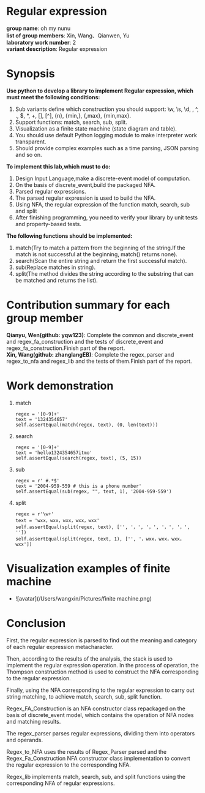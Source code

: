 # Regular expression
   **group name**: oh my nunu     
   **list of group members**: Xin, Wang、Qianwen, Yu   
   **laboratory work number**: 2  
   **variant description**: Regular expression  
# Synopsis
   **Use python to develop a library to implement Regular expression, which must meet the following conditions:** 

   1. Sub variants define which construction you should support:
      \w, \s, \d, \, ^, ., $, *, +, [], [^], {n}, {min,}, {,max}, {min,max}.
   2. Support functions: match, search, sub, split.
   3. Visualization as a finite state machine (state diagram and table). 
   4. You should use default Python logging module to make interpreter work transparent.
   5. Should provide complex examples such as a time parsing, JSON parsing and so on. 

   **To implement this lab,which must to do:**  

   1. Design Input Language,make a discrete-event model of computation.   
   2. On the basis of discrete_event,build the packaged NFA.
   3. Parsed regular expressions.
   4. The parsed regular expression is used to build the NFA.
   5. Using NFA, the regular expression of the function match, search, sub and split
   6.  After finishing programming, you need to verify your library by unit tests and property-based tests. 

   **The following functions should be implemented:**  

   1. match(Try to match a pattern from the beginning of the string.If the match is not successful at the beginning, match() returns none).
   2. search(Scan the entire string and return the first successful match).
   3. sub(Replace matches in string).   
   4. split(The method divides the string according to the substring that can be matched and returns the list).  

# Contribution summary for each group member
   **Qianyu, Wen(github: yqw123)**: Complete the common and discrete_event and regex_fa_construction and the tests of discrete_event and regex_fa_construction.Finish part of the report.   
   **Xin, Wang(github: zhanglangEB)**: Complete the regex_parser and regex_to_nfa and regex_lib and the tests of them.Finish part of the report. 


# Work demonstration 
   1. match  

      ```
      regex = '[0-9]+'
      text = '1324354657'
      self.assertEqual(match(regex, text), (0, len(text)))
      ```

   2. search  

      ```
      regex = '[0-9]+'
      text = 'hello1324354657itmo'
      self.assertEqual(search(regex, text), (5, 15))
      ```

   3. sub  

      ```
      regex = r' #.*$'
      text = '2004-959-559 # this is a phone number'
      self.assertEqual(sub(regex, "", text, 1), '2004-959-559') 
      ```

   4. split 

      ```
      regex = r'\w+'
      text = 'wxx，wxx，wxx，wxx，wxx'
      self.assertEqual(split(regex, text), ['', '，', '，', '，', '，', ''])
      self.assertEqual(split(regex, text, 1), ['', '，wxx，wxx，wxx，wxx'])
      ```

# Visualization examples of finite machine

- ![avatar](/Users/wangxin/Pictures/finite machine.png)

# Conclusion

  First, the regular expression is parsed to find out the meaning and category of each regular expression metacharacter.

  Then, according to the results of the analysis, the stack is used to implement the regular expression operation. In the process of operation, the Thompson construction method is used to construct the NFA corresponding to the regular expression.

  Finally, using the NFA corresponding to the regular expression to carry out string matching, to achieve match, search, sub, split function.

  Regex_FA_Construction is an NFA constructor class repackaged on the basis of discrete_event model, which contains the operation of NFA nodes and matching results.

  The regex_parser parses regular expressions, dividing them into operators and operands.

  Regex_to_NFA uses the results of Regex_Parser parsed and the Regex_Fa_Construction NFA constructor class implementation to convert the regular expression to the corresponding NFA.

  Regex_lib implements match, search, sub, and split functions using the corresponding NFA of regular expressions.
